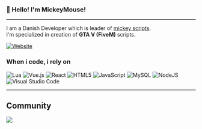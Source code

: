 ### 👋 Hello! I'm MickeyMouse!
<hr>

I am a Danish Developer which is leader of [mickey scripts](https://mickey-scripts.tebex.io/). <br>
I'm specialized in creation of **GTA V (FiveM)** scripts.

[![Website](https://img.shields.io/badge/website-000000?style=for-the-badge&logo=website&logoColor=white)](https://mickey-scripts.tebex.io/)

### When i code, i rely on
![Lua](https://img.shields.io/badge/lua-%232C2D72.svg?style=for-the-badge&logo=lua&logoColor=white) ![Vue.js](https://img.shields.io/badge/vuejs-%2335495e.svg?style=for-the-badge&logo=vuedotjs&logoColor=%234FC08D) ![React](https://shields.io/badge/react-black?logo=react&style=for-the-badge) ![HTML5](https://img.shields.io/badge/html5-%23E34F26.svg?style=for-the-badge&logo=html5&logoColor=white) ![JavaScript](https://img.shields.io/badge/javascript-%23323330.svg?style=for-the-badge&logo=javascript&logoColor=%23F7DF1E) ![MySQL](https://img.shields.io/badge/mysql-4479A1.svg?style=for-the-badge&logo=mysql&logoColor=white) ![NodeJS](https://img.shields.io/badge/node.js-6DA55F?style=for-the-badge&logo=node.js&logoColor=white) ![Visual Studio Code](https://img.shields.io/badge/Visual%20Studio%20Code-0078d7.svg?style=for-the-badge&logo=visual-studio-code&logoColor=white)


<hr>

## Community
<p><a href="https://discord.gg/kTqPMztxJy">
  <img src="https://discord.com/api/guilds/1341880018724458496/widget.json"/>
</a></p>
